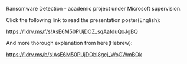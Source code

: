 Ransomware Detection - academic project under Microsoft supervision.

Click the following link to read the presentation poster(English):

https://1drv.ms/f/s!AsE6M50PUjDOZ_sqAafduQxJgBQ

And more thorough explanation from here(Hebrew):

https://1drv.ms/b/s!AsE6M50PUjDObI8gcj_WoGWmBOk
